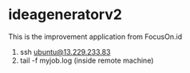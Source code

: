 # ideageneratorv2
This is the improvement application from FocusOn.id

1. ssh ubuntu@13.229.233.83
2. tail -f myjob.log (inside remote machine)